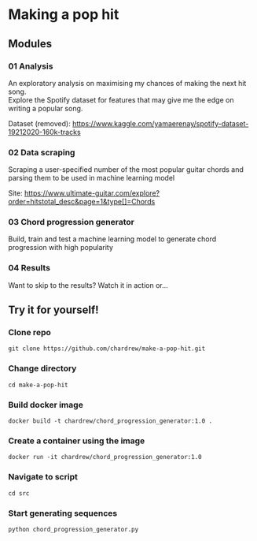 # Making a pop hit

## Modules
### 01 Analysis
An exploratory analysis on maximising my chances of making the next hit song.  
Explore the Spotify dataset for features that may give me the edge on writing a popular song.  

Dataset (removed): https://www.kaggle.com/yamaerenay/spotify-dataset-19212020-160k-tracks

### 02 Data scraping
Scraping a user-specified number of the most popular guitar chords and parsing them to be used in machine learning model

Site: https://www.ultimate-guitar.com/explore?order=hitstotal_desc&page=1&type[]=Chords

### 03 Chord progression generator
Build, train and test a machine learning model to generate chord progression with high popularity

### 04 Results
Want to skip to the results? Watch it in action or...

## Try it for yourself!
### Clone repo
`git clone https://github.com/chardrew/make-a-pop-hit.git`
### Change directory
`cd make-a-pop-hit`
### Build docker image
`docker build -t chardrew/chord_progression_generator:1.0 .`
### Create a container using the image
`docker run -it chardrew/chord_progression_generator:1.0`
### Navigate to script
`cd src`
### Start generating sequences
`python chord_progression_generator.py`
